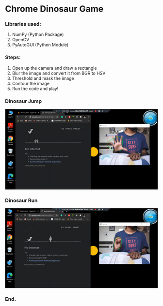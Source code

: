 # Chrome Dinosaur Game

### Libraries used:
1. NumPy (Python Package)
2. OpenCV
3. PyAutoGUI (Python Module)

### Steps:
1. Open up the camera and draw a rectangle
2. Blur the image and convert it from BGR to HSV
3. Threshold and mask the image
4. Contour the image
5. Run the code and play!

### Dinosaur Jump
<img src="jump_dino.png">

### Dinosaur Run
<img src="rest_dino.png">

### End.


 
